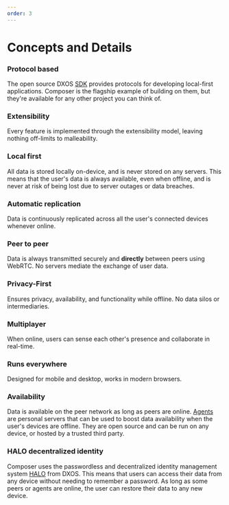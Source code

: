 ```yaml
---
order: 3
---
```


# Concepts and Details

### Protocol based

The open source DXOS [SDK](../guide/) provides protocols for developing local-first applications. Composer is the flagship example of building on them, but they're available for any other project you can think of.

### Extensibility

Every feature is implemented through the extensibility model, leaving nothing off-limits to malleability.

### Local first

All data is stored locally on-device, and is never stored on any servers. This means that the user's data is always available, even when offline, and is never at risk of being lost due to server outages or data breaches.

### Automatic replication

Data is continuously replicated across all the user's connected devices whenever online.

### Peer to peer

Data is always transmitted securely and **directly** between peers using WebRTC. No servers mediate the exchange of user data.

### Privacy-First

Ensures privacy, availability, and functionality while offline. No data silos or intermediaries.

### Multiplayer

When online, users can sense each other's presence and collaborate in real-time.

### Runs everywhere

Designed for mobile and desktop, works in modern browsers.

### Availability

Data is available on the peer network as long as peers are online. [Agents](../guide/tooling/cli/agent.md) are personal servers that can be used to boost data availability when the user's devices are offline. They are open source and can be run on any device, or hosted by a trusted third party.

### HALO decentralized identity

Composer uses the passwordless and decentralized identity management system [HALO](../guide/halo.md) from DXOS. This means that users can access their data from any device without needing to remember a password. As long as some peers or agents are online, the user can restore their data to any new device.

